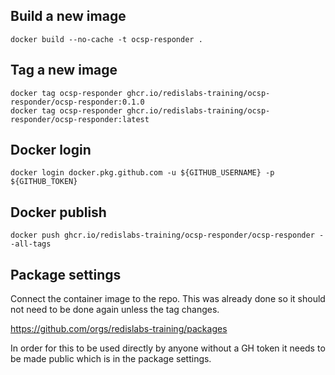 ## Build a new image

```
docker build --no-cache -t ocsp-responder .
```

## Tag a new image

```
docker tag ocsp-responder ghcr.io/redislabs-training/ocsp-responder/ocsp-responder:0.1.0
docker tag ocsp-responder ghcr.io/redislabs-training/ocsp-responder/ocsp-responder:latest
```

## Docker login

```
docker login docker.pkg.github.com -u ${GITHUB_USERNAME} -p ${GITHUB_TOKEN}
```

## Docker publish

```
docker push ghcr.io/redislabs-training/ocsp-responder/ocsp-responder --all-tags
```

## Package settings

Connect the container image to the repo.  This was already done so it should not need to be done again unless the tag changes.

https://github.com/orgs/redislabs-training/packages

In order for this to be used directly by anyone without a GH token it needs to be made public which is in the package settings.